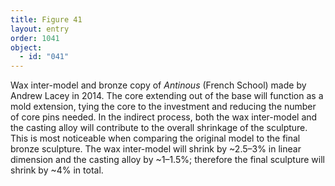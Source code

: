 ```yaml
---
title: Figure 41
layout: entry
order: 1041
object:
  - id: "041"
---
```


Wax inter-model and bronze copy of *Antinous* (French School) made by Andrew Lacey in 2014. The core extending out of the base will function as a mold extension, tying the core to the investment and reducing the number of core pins needed. In the indirect process, both the wax inter-model and the casting alloy will contribute to the overall shrinkage of the sculpture. This is most noticeable when comparing the original model to the final bronze sculpture. The wax inter-model will shrink by ~2.5–3% in linear dimension and the casting alloy by ~1–1.5%; therefore the final sculpture will shrink by ~4% in total.
